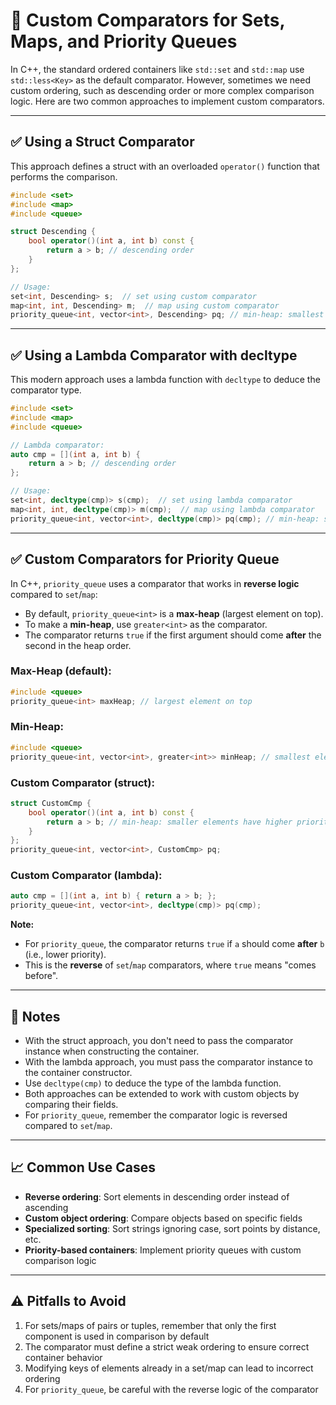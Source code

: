 # 🔄 Custom Comparators for Sets, Maps, and Priority Queues

In C++, the standard ordered containers like `std::set` and `std::map` use `std::less<Key>` as the default comparator. However, sometimes we need custom ordering, such as descending order or more complex comparison logic. Here are two common approaches to implement custom comparators.

---

## ✅ Using a Struct Comparator

This approach defines a struct with an overloaded `operator()` function that performs the comparison.

```cpp
#include <set>
#include <map>
#include <queue>

struct Descending {
    bool operator()(int a, int b) const {
        return a > b; // descending order
    }
};

// Usage:
set<int, Descending> s;  // set using custom comparator
map<int, int, Descending> m;  // map using custom comparator
priority_queue<int, vector<int>, Descending> pq; // min-heap: smallest element on top
```

---

## ✅ Using a Lambda Comparator with decltype

This modern approach uses a lambda function with `decltype` to deduce the comparator type.

```cpp
#include <set>
#include <map>
#include <queue>

// Lambda comparator:
auto cmp = [](int a, int b) {
    return a > b; // descending order
};

// Usage:
set<int, decltype(cmp)> s(cmp);  // set using lambda comparator
map<int, int, decltype(cmp)> m(cmp);  // map using lambda comparator
priority_queue<int, vector<int>, decltype(cmp)> pq(cmp); // min-heap: smallest element on top
```

---

## ✅ Custom Comparators for Priority Queue

In C++, `priority_queue` uses a comparator that works in **reverse logic** compared to `set`/`map`:
- By default, `priority_queue<int>` is a **max-heap** (largest element on top).
- To make a **min-heap**, use `greater<int>` as the comparator.
- The comparator returns `true` if the first argument should come **after** the second in the heap order.

### Max-Heap (default):
```cpp
#include <queue>
priority_queue<int> maxHeap; // largest element on top
```

### Min-Heap:
```cpp
#include <queue>
priority_queue<int, vector<int>, greater<int>> minHeap; // smallest element on top
```

### Custom Comparator (struct):
```cpp
struct CustomCmp {
    bool operator()(int a, int b) const {
        return a > b; // min-heap: smaller elements have higher priority
    }
};
priority_queue<int, vector<int>, CustomCmp> pq;
```

### Custom Comparator (lambda):
```cpp
auto cmp = [](int a, int b) { return a > b; };
priority_queue<int, vector<int>, decltype(cmp)> pq(cmp);
```

**Note:**
- For `priority_queue`, the comparator returns `true` if `a` should come **after** `b` (i.e., lower priority).
- This is the **reverse** of `set`/`map` comparators, where `true` means "comes before".

---

## 📘 Notes

- With the struct approach, you don't need to pass the comparator instance when constructing the container.
- With the lambda approach, you must pass the comparator instance to the container constructor.
- Use `decltype(cmp)` to deduce the type of the lambda function.
- Both approaches can be extended to work with custom objects by comparing their fields.
- For `priority_queue`, remember the comparator logic is reversed compared to `set`/`map`.

---

## 📈 Common Use Cases

- **Reverse ordering**: Sort elements in descending order instead of ascending
- **Custom object ordering**: Compare objects based on specific fields
- **Specialized sorting**: Sort strings ignoring case, sort points by distance, etc.
- **Priority-based containers**: Implement priority queues with custom comparison logic

---

## ⚠️ Pitfalls to Avoid

1. For sets/maps of pairs or tuples, remember that only the first component is used in comparison by default
2. The comparator must define a strict weak ordering to ensure correct container behavior
3. Modifying keys of elements already in a set/map can lead to incorrect ordering 
4. For `priority_queue`, be careful with the reverse logic of the comparator 